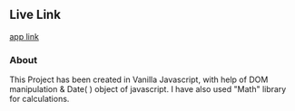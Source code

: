 ## Live Link
[app link](https://gdev-count-down-app.netlify.app/)

### About

This Project has been created in Vanilla Javascript, with help of DOM manipulation & Date( ) object of javascript. I have also used "Math" library for calculations.